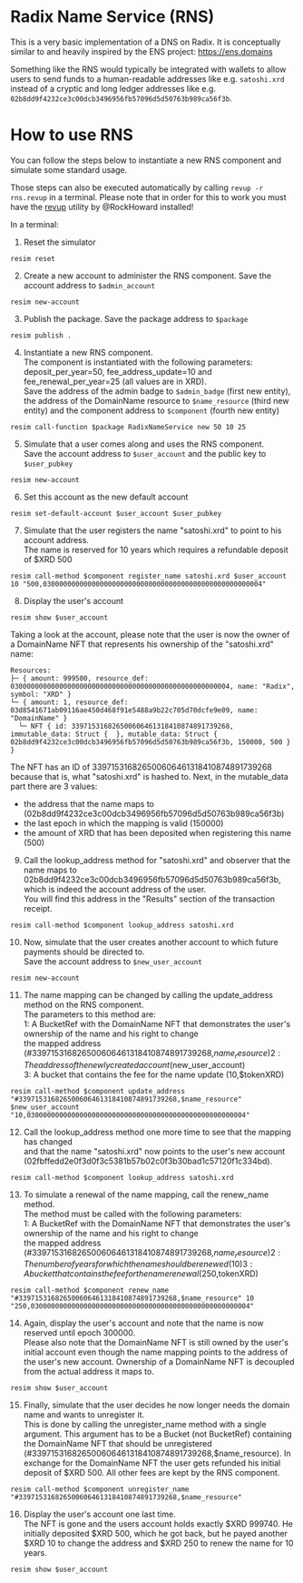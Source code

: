 # Radix Name Service (RNS)
This is a very basic implementation of a DNS on Radix. It is conceptually similar to and heavily inspired by the ENS
project: https://ens.domains

Something like the RNS would typically be integrated with wallets to allow users to send funds to a human-readable
addresses like e.g. `satoshi.xrd` instead of a cryptic and long ledger addresses like e.g.
`02b8dd9f4232ce3c00dcb3496956fb57096d5d50763b989ca56f3b`.

# How to use RNS
You can follow the steps below to instantiate a new RNS component and simulate some standard usage.  

Those steps can also be executed automatically by calling `revup -r rns.revup` in a terminal. Please note that in order
for this to work you must have the [revup](https://github.com/RadGuild/revup) utility by @RockHoward installed!

In a terminal:

1. Reset the simulator
```
resim reset
```
2. Create a new account to administer the RNS component. Save the account address to `$admin_account`
```
resim new-account
```
3. Publish the package. Save the package address to `$package`
```
resim publish .
```
4. Instantiate a new RNS component.  
The component is instantiated with the following parameters:
deposit_per_year=50, fee_address_update=10 and fee_renewal_per_year=25 (all values are in XRD).  
Save the address of the admin badge to `$admin_badge` (first new entity), the address of the DomainName resource
to `$name_resource` (third new entity) and the component address to `$component` (fourth new entity)
```
resim call-function $package RadixNameService new 50 10 25 
```
5. Simulate that a user comes along and uses the RNS component.  
Save the account address to `$user_account` and the public key to `$user_pubkey`
```
resim new-account
```
6. Set this account as the new default account
```
resim set-default-account $user_account $user_pubkey
```
7. Simulate that the user registers the name "satoshi.xrd" to point to his account address.  
The name is reserved for 10 years which requires a refundable deposit of $XRD 500
```
resim call-method $component register_name satoshi.xrd $user_account 10 "500,030000000000000000000000000000000000000000000000000004"
```
8. Display the user's account
```
resim show $user_account
```
Taking a look at the account, please note that the user is now the owner of a DomainName NFT that represents his
ownership of the "satoshi.xrd" name:
```
Resources:
├─ { amount: 999500, resource_def: 030000000000000000000000000000000000000000000000000004, name: "Radix", symbol: "XRD" }
└─ { amount: 1, resource_def: 03d8541671ab09116ae450d468f91e5488a9b22c705d70dcfe9e09, name: "DomainName" }
  └─ NFT { id: 339715316826500606461318410874891739268, immutable_data: Struct {  }, mutable_data: Struct { 02b8dd9f4232ce3c00dcb3496956fb57096d5d50763b989ca56f3b, 150000, 500 } }
```
The NFT has an ID of 339715316826500606461318410874891739268 because that is, what "satoshi.xrd" is hashed to.
Next, in the mutable_data part there are 3 values:
- the address that the name maps to (02b8dd9f4232ce3c00dcb3496956fb57096d5d50763b989ca56f3b)
- the last epoch in which the mapping is valid (150000)
- the amount of XRD that has been deposited when registering this name (500)

9. Call the lookup_address method for "satoshi.xrd" and observer that the name maps to
02b8dd9f4232ce3c00dcb3496956fb57096d5d50763b989ca56f3b, which is indeed the account address of the user.  
You will find this address in the "Results" section of the transaction receipt.
```
resim call-method $component lookup_address satoshi.xrd
```
10. Now, simulate that the user creates another account to which future payments should be directed to.  
Save the account address to `$new_user_account`
```
resim new-account
```
11. The name mapping can be changed by calling the update_address method on the RNS component.  
The parameters to this method are:  
1: A BucketRef with the DomainName NFT that demonstrates the user's ownership of the name and his right to change  
the mapped address (#339715316826500606461318410874891739268,$name_resource)  
2: The address of the newly created account ($new_user_account)  
3: A bucket that contains the fee for the name update (10,$tokenXRD)
```
resim call-method $component update_address "#339715316826500606461318410874891739268,$name_resource" $new_user_account "10,030000000000000000000000000000000000000000000000000004"
```
12. Call the lookup_address method one more time to see that the mapping has changed  
and that the name "satoshi.xrd" now points to the user's new account  
(02fbffedd2e0f3d0f3c5381b57b02c0f3b30bad1c57120f1c334bd).
```
resim call-method $component lookup_address satoshi.xrd
```
13. To simulate a renewal of the name mapping, call the renew_name method.  
The method must be called with the following parameters:  
1: A BucketRef with the DomainName NFT that demonstrates the user's ownership of the name and his right to change  
the mapped address (#339715316826500606461318410874891739268,$name_resource)  
2: The number of years for which the name should be renewed (10)  
3: A bucket that contains the fee for the name renewal (250,$tokenXRD)  
```
resim call-method $component renew_name "#339715316826500606461318410874891739268,$name_resource" 10 "250,030000000000000000000000000000000000000000000000000004"
```

14. Again, display the user's account and note that the name is now reserved until epoch 300000.  
Please also note that the DomainName NFT is still owned by the user's initial account even though the name
mapping points to the address of the user's new account. Ownership of a DomainName NFT is decoupled from
the actual address it maps to.
```
resim show $user_account
```

15. Finally, simulate that the user decides he now longer needs the domain name and wants to unregister it.  
This is done by calling the unregister_name method with a single argument.
This argument has to be a Bucket (not BucketRef) containing the DomainName NFT that should be unregistered
(#339715316826500606461318410874891739268,$name_resource).
In exchange for the DomainName NFT the user gets refunded his initial deposit of $XRD 500.
All other fees are kept by the RNS component.
```
resim call-method $component unregister_name "#339715316826500606461318410874891739268,$name_resource"
```

16. Display the user's account one last time.  
The NFT is gone and the users account holds exactly $XRD 999740. He initially deposited $XRD 500, which he got back,
but he payed another $XRD 10 to change the address and $XRD 250 to renew the name for 10 years.
```
resim show $user_account
```
